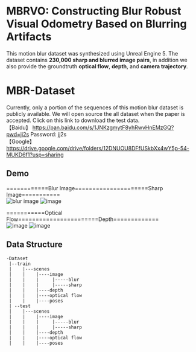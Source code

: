 # MBRVO: Constructing Blur Robust Visual Odometry Based on Blurring Artifacts  

  
This motion blur dataset was synthesized using Unreal Engine 5. The dataset contains **230,000 sharp and blurred image pairs**,
in addition we also provide the groundtruth **optical flow**, **depth**, and **camera trajectory**.  

  
# MBR-Dataset  

Currently, only a portion of the sequences of this motion blur dataset is publicly available. We will open source the all dataset when the paper is accepted.
 Click on this link to download the test data.  
【Baidu】  https://pan.baidu.com/s/1JNKzgmytF8yhRwvHnEMzGQ?pwd=jj2s     Password: jj2s  
【Google】 https://drive.google.com/drive/folders/12DNUOU8DFfUSkbXx4wY5p-54-MUKD6f1?usp=sharing

## Demo  
============Blur Image=====================Sharp Image===========  
![blur image](https://i.postimg.cc/zDFFnhM0/blur.gif)
![image](https://i.postimg.cc/cHK58tGM/sharp.gif)  

  
===========Optical Flow=======================Depth=============  
![image](https://i.postimg.cc/hP0Mv17R/optical.gif) 
![image](https://i.postimg.cc/LsG3wyGL/depth.gif)

  
## Data Structure  

```
-Dataset
 |--train
 |    |---scenes
 |    |    |----image
 |    |    |     |-----blur
 |    |    |     |-----sharp
 |    |    |----depth
 |    |    |----optical flow
 |    |    |----poses   
 | --test
 |    |---scenes
 |    |    |----image
 |    |    |     |-----blur
 |    |    |     |-----sharp
 |    |    |----depth
 |    |    |----optical flow
 |    |    |----poses 
```
